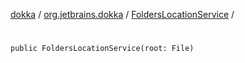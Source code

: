 [dokka](../../index.md) / [org.jetbrains.dokka](../index.md) / [FoldersLocationService](index.md) / [<init>](_init_.md)

# <init>

```
public FoldersLocationService(root: File)
```
